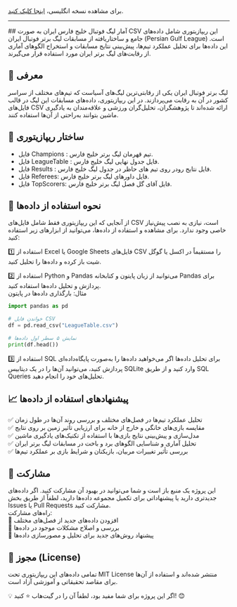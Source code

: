 برای مشاهده نسخه انگلیسی، [اینجا کلیک کنید](README.md).

<hr>
## آمار لیگ فوتبال خلیج فارس ایران به صورت CSV
این ریپازیتوری شامل داده‌های جامع و ساختاریافته از مسابقات لیگ برتر فوتبال ایران (Persian Gulf League) است. این داده‌ها برای تحلیل عملکرد تیم‌ها، پیش‌بینی نتایج مسابقات و استخراج الگوهای آماری از رقابت‌های لیگ برتر ایران مورد استفاده قرار می‌گیرند.

## 📌 معرفی
لیگ برتر فوتبال ایران یکی از رقابتی‌ترین لیگ‌های آسیاست که تیم‌های مختلف از سراسر کشور در آن به رقابت می‌پردازند. در این ریپازیتوری، داده‌های مسابقات این لیگ در قالب فایل‌های CSV ارائه شده‌اند تا پژوهشگران، تحلیل‌گران ورزشی و علاقه‌مندان به یادگیری ماشین بتوانند به‌راحتی از آن‌ها استفاده کنند.
## 📂 ساختار ریپازیتوری
- فایل Champions : تیم قهرمان لیگ برتر خلیج فارس.
- فایل LeagueTable : فایل جدول نهایی لیگ خلیج فارس.
- فایل Results : فایل نتایج رودر روی تیم های حاظر در جدول لیگ خلیج فارس.
- فایل Referees: فایل داورهای لیگ برتر خلیج فارس.
- فایل TopScorers: فایل آقای گل فصل لیگ برتر خلیج فارس.
## 🚀 نحوه استفاده از داده‌ها
از آنجایی که این ریپازیتوری فقط شامل فایل‌های CSV است، نیازی به نصب پیش‌نیاز خاصی وجود ندارد. برای مشاهده و استفاده از داده‌ها، می‌توانید از ابزارهای زیر استفاده کنید:

1️⃣ استفاده از Excel یا Google Sheets
فایل‌های CSV را مستقیماً در اکسل یا گوگل شیت باز کرده و داده‌ها را تحلیل کنید.

2️⃣ استفاده از Python و Pandas
می‌توانید از زبان پایتون و کتابخانه Pandas برای پردازش و تحلیل داده‌ها استفاده کنید.<br>
مثال: بارگذاری داده‌ها در پایتون
```python
import pandas as pd

# خواندن فایل CSV
df = pd.read_csv("LeagueTable.csv")

# نمایش ۵ سطر اول داده‌ها
print(df.head())

```
3️⃣ استفاده از SQL برای تحلیل داده‌ها
اگر می‌خواهید داده‌ها را به‌صورت پایگاه‌داده‌ای پردازش کنید، می‌توانید آن‌ها را در یک دیتابیس SQLite وارد کنید و از طریق SQL Queries تحلیل‌های خود را انجام دهید.
## 📈 پیشنهادهای استفاده از داده‌ها
✅ تحلیل عملکرد تیم‌ها در فصل‌های مختلف و بررسی روند آن‌ها در طول زمان<br>
✅ مقایسه بازی‌های خانگی و خارج از خانه برای ارزیابی تأثیر زمین بر روی نتایج<br>
✅ مدل‌سازی و پیش‌بینی نتایج بازی‌ها با استفاده از تکنیک‌های یادگیری ماشین<br>
✅ تحلیل آماری و شناسایی الگوهای برد و باخت در مسابقات لیگ برتر ایران<br>
✅ بررسی تأثیر تغییرات مربیان، بازیکنان و شرایط بازی بر عملکرد تیم‌ها<br>
## 🤝 مشارکت
این پروژه یک منبع باز است و شما می‌توانید در بهبود آن مشارکت کنید. اگر داده‌های جدیدتری دارید یا پیشنهاداتی برای تکمیل مجموعه داده‌ها دارید، لطفاً از طریق بخش Issues یا Pull Requests مشارکت کنید.<br>
راه‌های مشارکت:<br>
🔹 افزودن داده‌های جدید از فصل‌های مختلف<br>
🔹 بررسی و اصلاح مشکلات موجود در داده‌ها<br>
🔹 پیشنهاد روش‌های جدید برای تحلیل و مصورسازی داده‌ها<br>
## 📜 مجوز (License)
تمامی داده‌های این ریپازیتوری تحت MIT License منتشر شده‌اند و استفاده از آن‌ها برای مقاصد تحقیقاتی و آموزشی آزاد است.

💡 اگر این پروژه برای شما مفید بود، لطفاً آن را در گیت‌هاب ⭐ کنید! 😊
